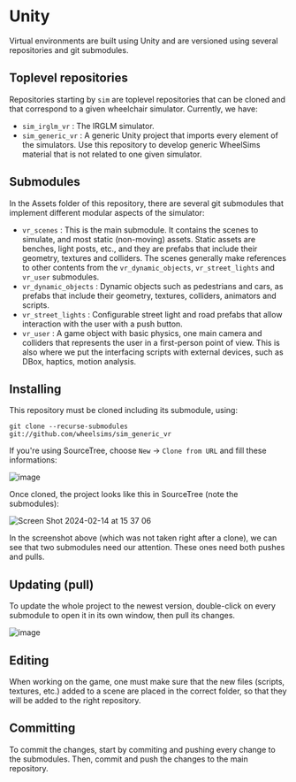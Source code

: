 # Unity

Virtual environments are built using Unity and are versioned using several repositories and git submodules.

## Toplevel repositories

Repositories starting by `sim` are toplevel repositories that can be cloned and that correspond to a given wheelchair simulator. Currently, we have:

- `sim_irglm_vr` : The IRGLM simulator.
- `sim_generic_vr` : A generic Unity project that imports every element of the simulators. Use this repository to develop generic WheelSims material that is not related to one given simulator.

## Submodules

In the Assets folder of this repository, there are several git submodules that implement different modular aspects of the simulator:

- `vr_scenes` : This is the main submodule. It contains the scenes to simulate, and most static (non-moving) assets. Static assets are benches, light posts, etc., and they are prefabs that include their geometry, textures and colliders. The scenes generally make references to other contents from the `vr_dynamic_objects`, `vr_street_lights` and `vr_user` submodules.
- `vr_dynamic_objects` : Dynamic objects such as pedestrians and cars, as prefabs that include their geometry, textures, colliders, animators and scripts.
- `vr_street_lights` : Configurable street light and road prefabs that allow interaction with the user with a push button.
- `vr_user` : A game object with basic physics, one main camera and colliders that represents the user in a first-person point of view. This is also where we put the interfacing scripts with external devices, such as DBox, haptics, motion analysis.

## Installing

This repository must be cloned including its submodule, using:

```
git clone --recurse-submodules git://github.com/wheelsims/sim_generic_vr
```

If you're using SourceTree, choose `New` → `Clone from URL` and fill these informations:

![image](https://github.com/WheelSims/sim_generic_vr/assets/34967663/d9d2e243-29f7-4dea-994a-e5b46fa4fef7)

Once cloned, the project looks like this in SourceTree (note the submodules):

![Screen Shot 2024-02-14 at 15 37 06](https://github.com/WheelSims/sim_generic_vr/assets/34967663/5093f6aa-ee5a-4223-9402-8472cb9290a4)

In the screenshot above (which was not taken right after a clone), we can see that two submodules need our attention. These ones need both pushes and pulls.


## Updating (pull)

To update the whole project to the newest version, double-click on every submodule to open it in its own window, then pull its changes.

![image](https://github.com/WheelSims/sim_generic_vr/assets/34967663/d4e2efba-0d0c-493c-8c35-79157907dab6)


## Editing

When working on the game, one must make sure that the new files (scripts, textures, etc.) added to a scene are placed in the correct folder, so that they will be added to the right repository.

## Committing

To commit the changes, start by commiting and pushing every change to the submodules. Then, commit and push the changes to the main repository.
